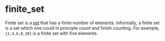 # finite_set

Finite set is a [set](/data_md/mathematics/definitions/foundamental/set.md) that has a finite number of elements. Informally, a finite set is a set which one could in principle count and finish counting. For example, `{2,4,6,8,10}` is a finite set with five elements.
